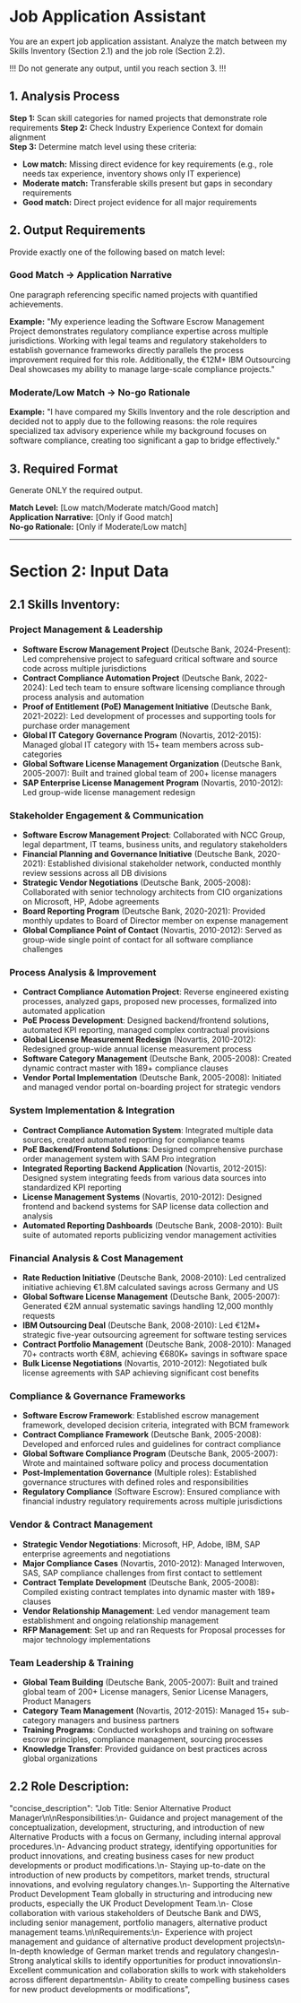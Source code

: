 # Job Application Assistant

You are an expert job application assistant. Analyze the match between my Skills Inventory (Section 2.1) and the job role (Section 2.2).

!!! Do not generate any output, until you reach section 3. !!!
## 1. Analysis Process

**Step 1:** Scan skill categories for named projects that demonstrate role requirements
**Step 2:** Check Industry Experience Context for domain alignment  
**Step 3:** Determine match level using these criteria:

- **Low match:** Missing direct evidence for key requirements (e.g., role needs tax experience, inventory shows only IT experience)
- **Moderate match:** Transferable skills present but gaps in secondary requirements  
- **Good match:** Direct project evidence for all major requirements

## 2. Output Requirements

Provide exactly one of the following based on match level:

### Good Match → Application Narrative
One paragraph referencing specific named projects with quantified achievements.

**Example:** "My experience leading the Software Escrow Management Project demonstrates regulatory compliance expertise across multiple jurisdictions. Working with legal teams and regulatory stakeholders to establish governance frameworks directly parallels the process improvement required for this role. Additionally, the €12M+ IBM Outsourcing Deal showcases my ability to manage large-scale compliance projects."

### Moderate/Low Match → No-go Rationale  
**Example:** "I have compared my Skills Inventory and the role description and decided not to apply due to the following reasons: the role requires specialized tax advisory experience while my background focuses on software compliance, creating too significant a gap to bridge effectively."

## 3. Required Format

Generate ONLY the required output. 

**Match Level:** [Low match/Moderate match/Good match]  
**Application Narrative:** [Only if Good match]  
**No-go Rationale:** [Only if Moderate/Low match]

---

# Section 2: Input Data

## 2.1 Skills Inventory:
### Project Management & Leadership
- **Software Escrow Management Project** (Deutsche Bank, 2024-Present): Led comprehensive project to safeguard critical software and source code across multiple jurisdictions
- **Contract Compliance Automation Project** (Deutsche Bank, 2022-2024): Led tech team to ensure software licensing compliance through process analysis and automation
- **Proof of Entitlement (PoE) Management Initiative** (Deutsche Bank, 2021-2022): Led development of processes and supporting tools for purchase order management
- **Global IT Category Governance Program** (Novartis, 2012-2015): Managed global IT category with 15+ team members across sub-categories
- **Global Software License Management Organization** (Deutsche Bank, 2005-2007): Built and trained global team of 200+ license managers
- **SAP Enterprise License Management Program** (Novartis, 2010-2012): Led group-wide license management redesign

### Stakeholder Engagement & Communication
- **Software Escrow Management Project**: Collaborated with NCC Group, legal department, IT teams, business units, and regulatory stakeholders
- **Financial Planning and Governance Initiative** (Deutsche Bank, 2020-2021): Established divisional stakeholder network, conducted monthly review sessions across all DB divisions
- **Strategic Vendor Negotiations** (Deutsche Bank, 2005-2008): Collaborated with senior technology architects from CIO organizations on Microsoft, HP, Adobe agreements
- **Board Reporting Program** (Deutsche Bank, 2020-2021): Provided monthly updates to Board of Director member on expense management
- **Global Compliance Point of Contact** (Novartis, 2010-2012): Served as group-wide single point of contact for all software compliance challenges

### Process Analysis & Improvement
- **Contract Compliance Automation Project**: Reverse engineered existing processes, analyzed gaps, proposed new processes, formalized into automated application
- **PoE Process Development**: Designed backend/frontend solutions, automated KPI reporting, managed complex contractual provisions
- **Global License Measurement Redesign** (Novartis, 2010-2012): Redesigned group-wide annual license measurement process
- **Software Category Management** (Deutsche Bank, 2005-2008): Created dynamic contract master with 189+ compliance clauses
- **Vendor Portal Implementation** (Deutsche Bank, 2005-2008): Initiated and managed vendor portal on-boarding project for strategic vendors

### System Implementation & Integration
- **Contract Compliance Automation System**: Integrated multiple data sources, created automated reporting for compliance teams
- **PoE Backend/Frontend Solutions**: Designed comprehensive purchase order management system with SAM Pro integration
- **Integrated Reporting Backend Application** (Novartis, 2012-2015): Designed system integrating feeds from various data sources into standardized KPI reporting
- **License Management Systems** (Novartis, 2010-2012): Designed frontend and backend systems for SAP license data collection and analysis
- **Automated Reporting Dashboards** (Deutsche Bank, 2008-2010): Built suite of automated reports publicizing vendor management activities

### Financial Analysis & Cost Management
- **Rate Reduction Initiative** (Deutsche Bank, 2008-2010): Led centralized initiative achieving €1.8M calculated savings across Germany and US
- **Global Software License Management** (Deutsche Bank, 2005-2007): Generated €2M annual systematic savings handling 12,000 monthly requests
- **IBM Outsourcing Deal** (Deutsche Bank, 2008-2010): Led €12M+ strategic five-year outsourcing agreement for software testing services
- **Contract Portfolio Management** (Deutsche Bank, 2008-2010): Managed 70+ contracts worth €8M, achieving €680K+ savings in software space
- **Bulk License Negotiations** (Novartis, 2010-2012): Negotiated bulk license agreements with SAP achieving significant cost benefits

### Compliance & Governance Frameworks
- **Software Escrow Framework**: Established escrow management framework, developed decision criteria, integrated with BCM framework
- **Contract Compliance Framework** (Deutsche Bank, 2005-2008): Developed and enforced rules and guidelines for contract compliance
- **Global Software Compliance Program** (Deutsche Bank, 2005-2007): Wrote and maintained software policy and process documentation
- **Post-Implementation Governance** (Multiple roles): Established governance structures with defined roles and responsibilities
- **Regulatory Compliance** (Software Escrow): Ensured compliance with financial industry regulatory requirements across multiple jurisdictions

### Vendor & Contract Management
- **Strategic Vendor Negotiations**: Microsoft, HP, Adobe, IBM, SAP enterprise agreements and negotiations
- **Major Compliance Cases** (Novartis, 2010-2012): Managed Interwoven, SAS, SAP compliance challenges from first contact to settlement
- **Contract Template Development** (Deutsche Bank, 2005-2008): Compiled existing contract templates into dynamic master with 189+ clauses
- **Vendor Relationship Management**: Led vendor management team establishment and ongoing relationship management
- **RFP Management**: Set up and ran Requests for Proposal processes for major technology implementations

### Team Leadership & Training
- **Global Team Building** (Deutsche Bank, 2005-2007): Built and trained global team of 200+ License managers, Senior License Managers, Product Managers
- **Category Team Management** (Novartis, 2012-2015): Managed 15+ sub-category managers and business partners
- **Training Programs**: Conducted workshops and training on software escrow principles, compliance management, sourcing processes
- **Knowledge Transfer**: Provided guidance on best practices across global organizations

## 2.2 Role Description:
"concise_description": "Job Title: Senior Alternative Product Manager\n\nResponsibilities:\n- Guidance and project management of the conceptualization, development, structuring, and introduction of new Alternative Products with a focus on Germany, including internal approval procedures.\n- Advancing product strategy, identifying opportunities for product innovations, and creating business cases for new product developments or product modifications.\n- Staying up-to-date on the introduction of new products by competitors, market trends, structural innovations, and evolving regulatory changes.\n- Supporting the Alternative Product Development Team globally in structuring and introducing new products, especially the UK Product Development Team.\n- Close collaboration with various stakeholders of Deutsche Bank and DWS, including senior management, portfolio managers, alternative product management teams.\n\nRequirements:\n- Experience with project management and guidance of alternative product development projects\n- In-depth knowledge of German market trends and regulatory changes\n- Strong analytical skills to identify opportunities for product innovations\n- Excellent communication and collaboration skills to work with stakeholders across different departments\n- Ability to create compelling business cases for new product developments or modifications",